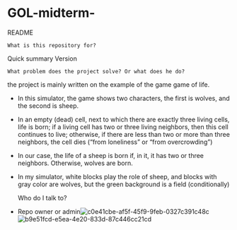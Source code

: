 # GOL-midterm-
README

	What is this repository for?

Quick summary
Version


	What problem does the project solve? Or what does he do?
	
the project is mainly written on the example of the game game of life.
- In this simulator, the game shows two characters, the first is wolves, and the second is sheep.
- In an empty (dead) cell, next to which there are exactly three living cells, life is born; 
if a living cell has two or three living neighbors, then this cell continues to live; 
otherwise, if there are less than two or more than three neighbors, the cell dies (“from loneliness” or “from overcrowding”)

- In our case, the life of a sheep is born if, in it, it has two or three neighbors. Otherwise, wolves are born.
- In my simulator, white blocks play the role of sheep, and blocks with gray color are wolves, but the green background is a field (conditionally)


	Who do I talk to?

- Repo owner or admin![c0e41cbe-af5f-45f9-9feb-0327c391c48c](https://user-images.githubusercontent.com/101692724/161924343-95380bb8-7912-4f96-9ff2-2e08a617a906.jpg)
![b9e51fcd-e5ea-4e20-833d-87c446cc21cd](https://user-images.githubusercontent.com/101692724/161924527-97783a8b-0907-4030-ba64-eb4cd9f21c8d.jpg)
